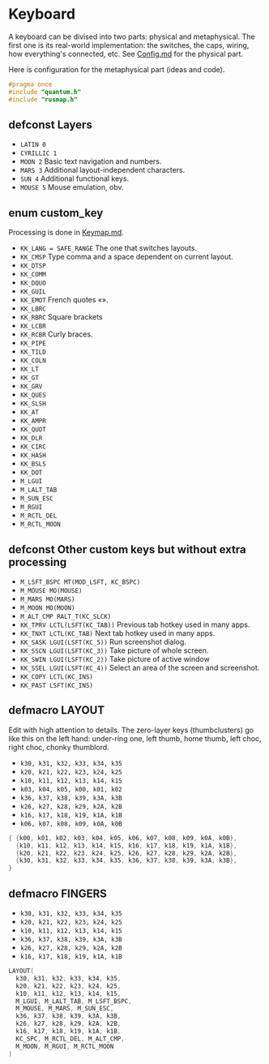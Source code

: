 # Keyboard

A keyboard can be divised into two parts: physical and metaphysical. The first one is its real-world implementation: the switches, the caps, wiring, how everything's connected, etc. See [Config.md](Config.md) for the physical part.

Here is configuration for the metaphysical part (ideas and code).

```c
#pragma once
#include "quantum.h"
#include "rusmap.h"
```

## defconst Layers

- `LATIN 0`
- `CYRILLIC 1`
- `MOON 2`
  Basic text navigation and numbers.
- `MARS 3`
  Additional layout-independent characters.
- `SUN 4`
  Additional functional keys.
- `MOUSE 5`
  Mouse emulation, obv.

## enum custom_key

Processing is done in [Keymap.md](Keymap.md).

- `KK_LANG = SAFE_RANGE`
  The one that switches layouts.
- `KK_CMSP`
  Type comma and a space dependent on current layout.
- `KK_DTSP`
- `KK_COMM`
- `KK_DQUO`
- `KK_GUIL`
- `KK_EMOT`
  French quotes «».
- `KK_LBRC`
- `KK_RBRC`
  Square brackets
- `KK_LCBR`
- `KK_RCBR`
  Curly braces.
- `KK_PIPE`
- `KK_TILD`
- `KK_COLN`
- `KK_LT`
- `KK_GT`
- `KK_GRV`
- `KK_QUES`
- `KK_SLSH`
- `KK_AT`
- `KK_AMPR`
- `KK_QUOT`
- `KK_DLR`
- `KK_CIRC`
- `KK_HASH`
- `KK_BSLS`
- `KK_DOT`
- `M_LGUI`
- `M_LALT_TAB`
- `M_SUN_ESC`
- `M_RGUI`
- `M_RCTL_DEL`
- `M_RCTL_MOON`

## defconst Other custom keys but without extra processing

- `M_LSFT_BSPC MT(MOD_LSFT, KC_BSPC)`
- `M_MOUSE MO(MOUSE)`
- `M_MARS MO(MARS)`
- `M_MOON MO(MOON)`
- `M_ALT_CMP RALT_T(KC_SLCK)`
- `KK_TPRV LCTL(LSFT(KC_TAB))`
  Previous tab hotkey used in many apps.
- `KK_TNXT LCTL(KC_TAB)`
  Next tab hotkey used in many apps.
- `KK_SASK LGUI(LSFT(KC_5))`
  Run screenshot dialog.
- `KK_SSCN LGUI(LSFT(KC_3))`
  Take picture of whole screen.
- `KK_SWIN LGUI(LSFT(KC_2))`
  Take picture of active window
- `KK_SSEL LGUI(LSFT(KC_4))`
  Select an area of the screen and screenshot.
- `KK_COPY LCTL(KC_INS)`
- `KK_PAST LSFT(KC_INS)`

## defmacro LAYOUT

Edit with high attention to details. The zero-layer keys (thumbclusters) go like this on the left hand: under-ring one, left thumb, home thumb, left choc, right choc, chonky thumblord.

- `k30, k31, k32, k33, k34, k35`
- `k20, k21, k22, k23, k24, k25`
- `k10, k11, k12, k13, k14, k15`
- `k03, k04, k05, k00, k01, k02`
- `k36, k37, k38, k39, k3A, k3B`
- `k26, k27, k28, k29, k2A, k2B`
- `k16, k17, k18, k19, k1A, k1B`
- `k06, k07, k08, k09, k0A, k0B`

```c
{ {k00, k01, k02, k03, k04, k05, k06, k07, k08, k09, k0A, k0B},
  {k10, k11, k12, k13, k14, k15, k16, k17, k18, k19, k1A, k1B},
  {k20, k21, k22, k23, k24, k25, k26, k27, k28, k29, k2A, k2B},
  {k30, k31, k32, k33, k34, k35, k36, k37, k38, k39, k3A, k3B},
}
```

## defmacro FINGERS

- `k30, k31, k32, k33, k34, k35`
- `k20, k21, k22, k23, k24, k25`
- `k10, k11, k12, k13, k14, k15`
- `k36, k37, k38, k39, k3A, k3B`
- `k26, k27, k28, k29, k2A, k2B`
- `k16, k17, k18, k19, k1A, k1B`

```c
LAYOUT(
  k30, k31, k32, k33, k34, k35,
  k20, k21, k22, k23, k24, k25,
  k10, k11, k12, k13, k14, k15,
  M_LGUI, M_LALT_TAB, M_LSFT_BSPC,
  M_MOUSE, M_MARS, M_SUN_ESC,
  k36, k37, k38, k39, k3A, k3B,
  k26, k27, k28, k29, k2A, k2B,
  k16, k17, k18, k19, k1A, k1B,
  KC_SPC, M_RCTL_DEL, M_ALT_CMP,
  M_MOON, M_RGUI, M_RCTL_MOON
)
```

